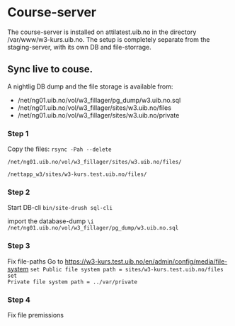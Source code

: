 # Course-server

The course-server is installed on attilatest.uib.no in the directory
/var/www/w3-kurs.uib.no. The setup is completely separate from the 
staging-server, with its own DB and file-storrage.

## Sync live to couse.

A nightlig DB dump and the file storage is available from:

  * /net/ng01.uib.no/vol/w3_fillager/pg_dump/w3.uib.no.sql
  * /net/ng01.uib.no/vol/w3_fillager/sites/w3.uib.no/files
  * /net/ng01.uib.no/vol/w3_fillager/sites/w3.uib.no/private

### Step 1
Copy the files:
  <code>rsync -Pah --delete \
  /net/ng01.uib.no/vol/w3_fillager/sites/w3.uib.no/files/ \
  /nettapp_w3/sites/w3-kurs.test.uib.no/files/</code>
  
### Step 2
Start DB-cli
  <code>bin/site-drush sql-cli</code>

import the database-dump
  <code>\i 
  /net/ng01.uib.no/vol/w3_fillager/pg_dump/w3.uib.no.sql</code>
  
### Step 3
Fix file-paths
Go to https://w3-kurs.test.uib.no/en/admin/config/media/file-system
<code>set Public file system path = sites/w3-kurs.test.uib.no/files
set Private file system path = ../var/private</code>

### Step 4
Fix file premissions



